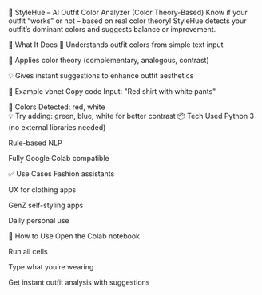 👗 StyleHue – AI Outfit Color Analyzer (Color Theory-Based)
Know if your outfit “works” or not – based on real color theory! StyleHue detects your outfit’s dominant colors and suggests balance or improvement.

🎯 What It Does
🧠 Understands outfit colors from simple text input

🎨 Applies color theory (complementary, analogous, contrast)

💡 Gives instant suggestions to enhance outfit aesthetics

💬 Example
vbnet
Copy code
Input: "Red shirt with white pants"

🎨 Colors Detected: red, white  
💡 Try adding: green, blue, white for better contrast
📦 Tech Used
Python 3 (no external libraries needed)

Rule-based NLP

Fully Google Colab compatible

✅ Use Cases
Fashion assistants

UX for clothing apps

GenZ self-styling apps

Daily personal use

📝 How to Use
Open the Colab notebook

Run all cells

Type what you’re wearing

Get instant outfit analysis with suggestions

